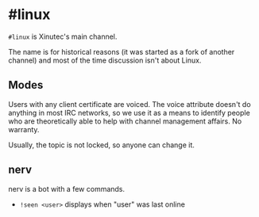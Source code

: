 # #linux

`#linux` is Xinutec's main channel.

The name is for historical reasons (it was started as a fork of another
channel) and most of the time discussion isn't about Linux.

## Modes

Users with any client certificate are voiced. The voice attribute doesn't do
anything in most IRC networks, so we use it as a means to identify people who
are theoretically able to help with channel management affairs. No warranty.

Usually, the topic is not locked, so anyone can change it.

## nerv

nerv is a bot with a few commands.

* `!seen <user>` displays when "user" was last online

